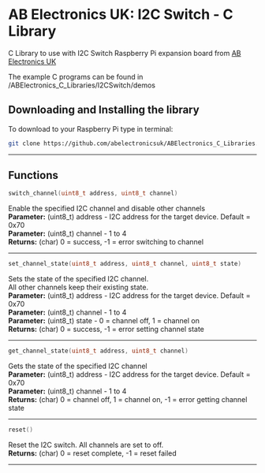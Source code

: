 AB Electronics UK: I2C Switch - C Library
=====

C Library to use with I2C Switch Raspberry Pi expansion board from [AB Electronics UK](https://www.abelectronics.co.uk)

The example C programs can be found in /ABElectronics_C_Libraries/I2CSwitch/demos

Downloading and Installing the library
----------

To download to your Raspberry Pi type in terminal:  

```bash
git clone https://github.com/abelectronicsuk/ABElectronics_C_Libraries.git
```

___  

Functions
----------

```c
switch_channel(uint8_t address, uint8_t channel)
```

Enable the specified I2C channel and disable other channels  
**Parameter:** (uint8_t) address - I2C address for the target device. Default = 0x70  
**Parameter:** (uint8_t) channel - 1 to 4  
**Returns:** (char) 0 = success, -1 = error switching to channel  
___  

```c
set_channel_state(uint8_t address, uint8_t channel, uint8_t state)
```

Sets the state of the specified I2C channel.  
All other channels keep their existing state.  
**Parameter:** (uint8_t) address - I2C address for the target device. Default = 0x70  
**Parameter:** (uint8_t) channel - 1 to 4  
**Parameter:** (uint8_t) state - 0 = channel off, 1 = channel on  
**Returns:** (char) 0 = success, -1 = error setting channel state  
___  

```c
get_channel_state(uint8_t address, uint8_t channel)
```

Gets the state of the specified I2C channel  
**Parameter:** (uint8_t) address - I2C address for the target device. Default = 0x70  
**Parameter:** (uint8_t) channel - 1 to 4  
**Returns:** (char) 0 = channel off, 1 = channel on, -1 = error getting channel state  
___  

```c
reset()
```

Reset the I2C switch.  All channels are set to off.  
**Returns:** (char) 0 = reset complete, -1 = reset failed  
___
